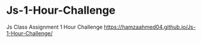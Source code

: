 # Js-1-Hour-Challenge
Js Class Assignment 1 Hour Challenge
https://hamzaahmed04.github.io/Js-1-Hour-Challenge/
